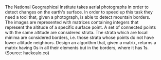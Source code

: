 The National Geographical Institute takes aerial photographs in order to detect
changes on the earth's surface. In order to speed up this task they need a tool
that, given a photograph, is able to detect mountain borders. The images are
represented with matrices containing integers that represent the altitude of a
specific surface point. A set of connected points with the same altitude are
considered strata. The strata which are local minima are considered borders,
i.e. those strata whose points do not have lower altitude neighbors.
Design an algorithm that, given a matrix, returns a matrix having 0s in all
their elements but in the borders, where it has 1s.
(Source: hackealo.co)
